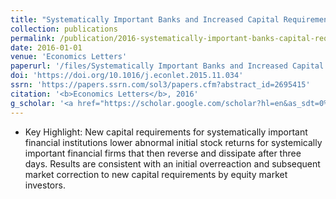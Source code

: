 ```yaml
---
title: "Systematically Important Banks and Increased Capital Requirements in the Dodd-Frank Era"
collection: publications
permalink: /publication/2016-systematically-important-banks-capital-requirements
date: 2016-01-01
venue: 'Economics Letters'
paperurl: '/files/Systematically Important Banks and Increased Capital Requirements in the Dodd-Frank Era.pdf'
doi: 'https://doi.org/10.1016/j.econlet.2015.11.034'
ssrn: 'https://papers.ssrn.com/sol3/papers.cfm?abstract_id=2695415'
citation: '<b>Economics Letters</b>, 2016' 
g_scholar: '<a href="https://scholar.google.com/scholar?hl=en&as_sdt=0%2C5&q=%22Systematically+important+banks+and+increased+capital+requirements+in+the+Dodd-Frank+era%22&btnG=#d=gs_cit&u=%2Fscholar%3Fq%3Dinfo%3ATNZnRTMiK_YJ%3Ascholar.google.com%2F%26output%3Dcite%26scirp%3D0%26hl%3Den">Citation</a>'
---
```


* Key Highlight: New capital requirements for systematically important financial institutions lower abnormal initial stock returns for systemically important financial firms that then reverse and dissipate after three days. Results are consistent with an initial overreaction and subsequent market correction to new capital requirements by equity market investors.
